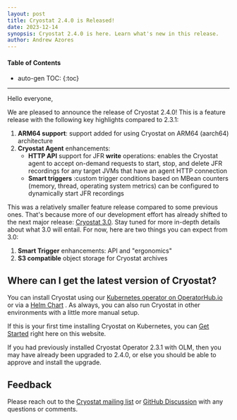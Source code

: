 ```yaml
---
layout: post
title: Cryostat 2.4.0 is Released!
date: 2023-12-14
synopsis: Cryostat 2.4.0 is here. Learn what's new in this release.
author: Andrew Azores
---
```


#### Table of Contents
* auto-gen TOC:
{:toc}
<hr>

Hello everyone,

We are pleased to announce the release of Cryostat 2.4.0! This is a feature release with the following key highlights compared to 2.3.1:

1. **ARM64 support**: support added for using Cryostat on ARM64 (aarch64) architecture
2. **Cryostat Agent** enhancements:
    - **HTTP API** support for JFR **write** operations: enables the Cryostat agent to accept on-demand requests to start, stop, and delete JFR recordings for any target JVMs that have an agent HTTP connection
    - **Smart triggers** :custom trigger conditions based on MBean counters (memory, thread, operating system metrics) can be configured to dynamically start JFR recordings

This was a relatively smaller feature release compared to some previous ones. That's because more of our development effort has already
shifted to the next major release: [Cryostat 3.0](https://github.com/cryostatio/cryostat3). Stay tuned for more in-depth details about
what 3.0 will entail. For now, here are two things you can expect from 3.0:

1. **Smart Trigger** enhancements: API and "ergonomics"
2. **S3 compatible** object storage for Cryostat archives

## Where can I get the latest version of Cryostat?
You can install Cryostat using our
[Kubernetes operator on OperatorHub.io](https://operatorhub.io/operator/cryostat-operator)
or via a
[Helm Chart](https://github.com/cryostatio/cryostat-helm/releases/tag/v0.4.0)
. As always, you can also run Cryostat in other environments with a little more manual setup.

If this is your first time installing Cryostat on Kubernetes, you can [Get Started](/get-started) right here on this
website.

If you had previously installed Cryostat Operator 2.3.1 with OLM, then you may have already been upgraded to 2.4.0, or
else you should be able to approve and install the upgrade.

## Feedback
Please reach out to the [Cryostat mailing list](mailto:cryostat-development@googlegroups.com) or
[GitHub Discussion](https://github.com/cryostatio/cryostat/discussions/1817) with any questions or comments.
